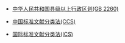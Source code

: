 
- [中华人民共和国县级以上行政区划(GB 2260)]((https://github.com/liulinwjzx/liuinwj-public-coding/tree/master/coding/GB2260))

- [中国标准文献分类法(CCS)](https://github.com/liulinwjzx/liuinwj-public-coding/tree/master/coding/CCS)

- [国际标准文献分类法(ICS)](https://github.com/liulinwjzx/liuinwj-public-coding/tree/master/coding/ICS)